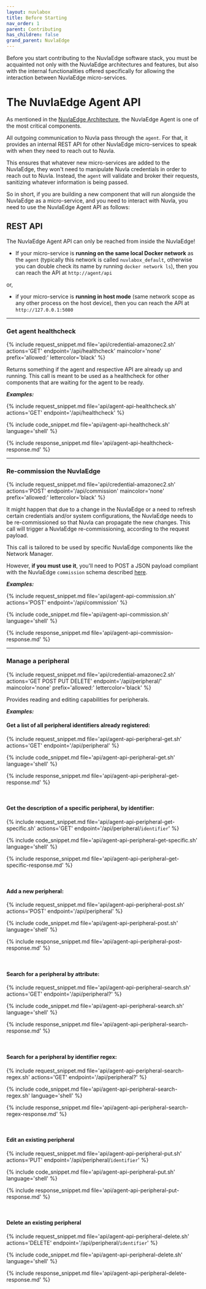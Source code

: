 ```yaml
---
layout: nuvlabox
title: Before Starting
nav_order: 1
parent: Contributing
has_children: false
grand_parent: NuvlaEdge
---
```


Before you start contributing to the NuvlaEdge software stack, you must be acquainted not only with the NuvlaEdge architectures and features, but also with the internal functionalities offered specifically for allowing the interaction between NuvlaEdge micro-services.

# The NuvlaEdge Agent API

As mentioned in the [NuvlaEdge Architecture](/nuvlaedge/nuvlaedge-software/architecture), the NuvlaEdge Agent is one of the most critical components. 

All outgoing communication to Nuvla pass through the `agent`. For that, it provides an internal REST API for other NuvlaEdge micro-services to speak with when they need to reach out to Nuvla. 

This ensures that whatever new micro-services are added to the NuvlaEdge, they won't need to manipulate Nuvla credentials in order to reach out to Nuvla. Instead, the `agent` will validate and broker their requests, sanitizing whatever information is being passed.

So in short, if you are building a new component that will run alongside the NuvlaEdge as a micro-service, and you need to interact with Nuvla, you need to use the NuvlaEdge Agent API as follows:

## REST API

The NuvlaEdge Agent API can only be reached from inside the NuvlaEdge!

 - If your micro-service is **running on the same local Docker network** as the `agent` (typically this network is called `nuvlabox_default`, otherwise you can double check its name by running `docker network ls`), then you can reach the API at `http://agent/api`

 or,
 
 - if your micro-service is **running in host mode** (same network scope as any other process on the host device), then you can reach the API at `http://127.0.0.1:5080`
 
---


### Get agent healthcheck

{% include request_snippet.md file='api/credential-amazonec2.sh' actions='GET' endpoint='/api/healthcheck' maincolor='none' prefix='allowed:' lettercolor='black' %}

Returns something if the agent and respective API are already up and running. This call is meant to be used as a healthcheck for other components that are waiting for the agent to be ready.

**_Examples:_**

{% include request_snippet.md file='api/agent-api-healthcheck.sh' actions='GET' endpoint='/api/healthcheck' %}

{% include code_snippet.md file='api/agent-api-healthcheck.sh' language='shell' %}

{% include response_snippet.md file='api/agent-api-healthcheck-response.md' %}

---

### Re-commission the NuvlaEdge

{% include request_snippet.md file='api/credential-amazonec2.sh' actions='POST' endpoint='/api/commission' maincolor='none' prefix='allowed:' lettercolor='black' %}

It might happen that due to a change in the NuvlaEdge or a need to refresh certain credentials and/or system configurations, the NuvlaEdge needs to be re-commissioned so that Nuvla can propagate the new changes. This call will trigger a NuvlaEdge re-commissioning, according to the request payload.

This call is tailored to be used by specific NuvlaEdge components like the Network Manager.

However, **if you must use it**, you'll need to POST a JSON payload compliant with the NuvlaEdge `commission` schema described [here](https://github.com/nuvla/api-server/blob/master/code/src/sixsq/nuvla/server/resources/nuvlabox/workflow_utils.clj).

**_Examples:_**

{% include request_snippet.md file='api/agent-api-commission.sh' actions='POST' endpoint='/api/commission' %}

{% include code_snippet.md file='api/agent-api-commission.sh' language='shell' %}

{% include response_snippet.md file='api/agent-api-commission-response.md' %}

---

### Manage a peripheral


{% include request_snippet.md file='api/credential-amazonec2.sh' actions='GET POST PUT DELETE' endpoint='/api/peripheral/' maincolor='none' prefix='allowed:' lettercolor='black' %}

Provides reading and editing capabilities for peripherals.

**_Examples:_**

#### Get a list of all peripheral identifiers already registered:

{% include request_snippet.md file='api/agent-api-peripheral-get.sh' actions='GET' endpoint='/api/peripheral' %}

{% include code_snippet.md file='api/agent-api-peripheral-get.sh' language='shell' %}

{% include response_snippet.md file='api/agent-api-peripheral-get-response.md' %}

<br>


#### Get the description of a specific peripheral, by identifier:

{% include request_snippet.md file='api/agent-api-peripheral-get-specific.sh' actions='GET' endpoint='/api/peripheral/`identifier`' %}

{% include code_snippet.md file='api/agent-api-peripheral-get-specific.sh' language='shell' %}

{% include response_snippet.md file='api/agent-api-peripheral-get-specific-response.md' %}
 
<br>

#### Add a new peripheral:
 
{% include request_snippet.md file='api/agent-api-peripheral-post.sh' actions='POST' endpoint='/api/peripheral' %}

{% include code_snippet.md file='api/agent-api-peripheral-post.sh' language='shell' %}

{% include response_snippet.md file='api/agent-api-peripheral-post-response.md' %}

<br>

#### Search for a peripheral by attribute:

{% include request_snippet.md file='api/agent-api-peripheral-search.sh' actions='GET' endpoint='/api/peripheral?' %}

{% include code_snippet.md file='api/agent-api-peripheral-search.sh' language='shell' %}

{% include response_snippet.md file='api/agent-api-peripheral-search-response.md' %}

<br>


#### Search for a peripheral by identifier regex:

{% include request_snippet.md file='api/agent-api-peripheral-search-regex.sh' actions='GET' endpoint='/api/peripheral?' %}

{% include code_snippet.md file='api/agent-api-peripheral-search-regex.sh' language='shell' %}

{% include response_snippet.md file='api/agent-api-peripheral-search-regex-response.md' %}

<br>

#### Edit an existing peripheral
 
{% include request_snippet.md file='api/agent-api-peripheral-put.sh' actions='PUT' endpoint='/api/peripheral/`identifier`' %}

{% include code_snippet.md file='api/agent-api-peripheral-put.sh' language='shell' %}

{% include response_snippet.md file='api/agent-api-peripheral-put-response.md' %}

<br>


#### Delete an existing peripheral
 
{% include request_snippet.md file='api/agent-api-peripheral-delete.sh' actions='DELETE' endpoint='/api/peripheral/`identifier`' %}

{% include code_snippet.md file='api/agent-api-peripheral-delete.sh' language='shell' %}

{% include response_snippet.md file='api/agent-api-peripheral-delete-response.md' %}